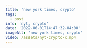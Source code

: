 ```yaml
---
title: 'new york times, crypto'
tags:
  - post
info: 'nyt, crypto'
date: '2022-06-01T14:47:32-04:00'
imageAlt: 'new york times, crypto'
video: /assets/nyt-crypto-x.mp4
---
```


